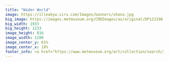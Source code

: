 ```yaml
---
title: "Wider World"
image: https://illeakyw.sirv.com/Images/banners/shono.jpg
big_image: https://images.metmuseum.org/CRDImages/as/original/DP123196.jpg
big_width: 1933
big_height: 1233
image_height: 816
image_width: 1280
image_center_y: 61%
image_center_x: 18%
footer_info: <a href="https://www.metmuseum.org/art/collection/search/37240">The Met</a>, <a href="https://www.metmuseum.org/about-the-met/policies-and-documents/open-access">Public Domain</a>
---
```

